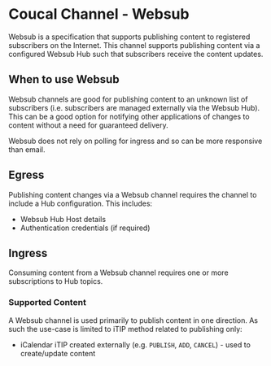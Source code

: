 # Coucal Channel - Websub

Websub is a specification that supports publishing content to registered subscribers on the Internet. This channel
supports publishing content via a configured Websub Hub such that subscribers receive the content updates.

## When to use Websub

Websub channels are good for publishing content to an unknown list of subscribers (i.e. subscribers are managed
externally via the Websub Hub). This can be a good option for notifying other applications of changes to content
without a need for guaranteed delivery.

Websub does not rely on polling for ingress and so can be more responsive than email. 

## Egress

Publishing content changes via a Websub channel requires the channel to include a Hub configuration. This includes:

- Websub Hub Host details
- Authentication credentials (if required)

## Ingress

Consuming content from a Websub channel requires one or more subscriptions to Hub topics.

### Supported Content

A Websub channel is used primarily to publish content in one direction. As such the use-case is limited to iTIP method
related to publishing only:

* iCalendar iTIP created externally (e.g. `PUBLISH`, `ADD`, `CANCEL`) - used to
create/update content
